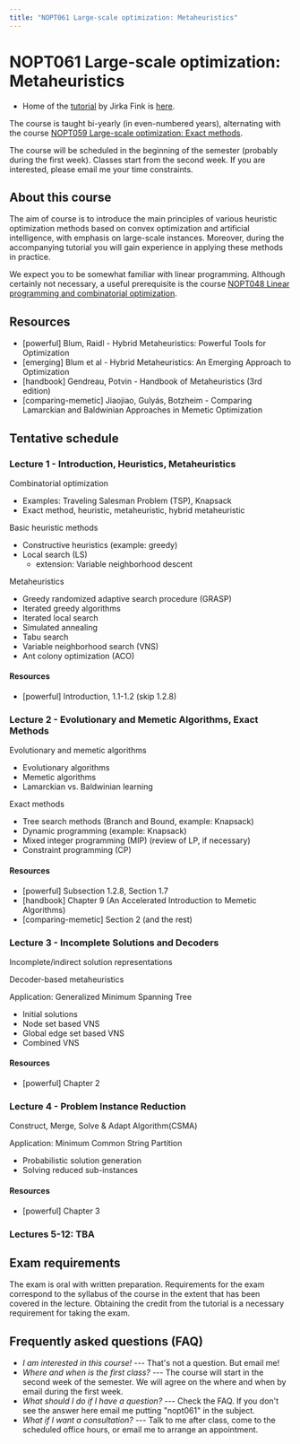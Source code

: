 ```yaml
---
title: "NOPT061 Large-scale optimization: Metaheuristics"
---
```


# NOPT061 Large-scale optimization: Metaheuristics

* Home of the [tutorial](https://ktiml.mff.cuni.cz/~fink/teaching/large_scale_optimization/) by Jirka Fink is [here](https://ktiml.mff.cuni.cz/~fink/teaching/large_scale_optimization/).


The course is taught bi-yearly (in even-numbered years), alternating with the course [NOPT059 Large-scale optimization: Exact methods](https://www.is.cuni.cz/studium/eng/predmety/index.php?do=predmet&kod=NOPT059).

The course will be scheduled in the beginning of the semester (probably during the first week). Classes start from the second week. If you are interested, please email me your time constraints.

## About this course

The aim of course is to introduce the main principles of various heuristic optimization methods based on convex optimization and artificial intelligence, with emphasis on large-scale instances. Moreover, during the accompanying tutorial you will gain experience in applying these methods in practice.

We expect you to be somewhat familiar with linear programming. Although certainly not necessary, a useful prerequisite is the course [NOPT048 Linear programming and combinatorial optimization](https://is.cuni.cz/studium/eng/predmety/index.php?do=predmet&kod=NOPT048).

## Resources

* [powerful] Blum, Raidl - Hybrid Metaheuristics: Powerful Tools for Optimization
* [emerging] Blum et al - Hybrid Metaheuristics: An Emerging Approach to Optimization
* [handbook] Gendreau, Potvin - Handbook of Metaheuristics (3rd edition)
* [comparing-memetic] Jiaojiao, Gulyás, Botzheim - Comparing Lamarckian and Baldwinian Approaches in Memetic Optimization

## Tentative schedule

### Lecture 1 - Introduction, Heuristics, Metaheuristics

Combinatorial optimization 
- Examples: Traveling Salesman Problem (TSP), Knapsack
- Exact method, heuristic, metaheuristic, hybrid metaheuristic

Basic heuristic methods
- Constructive heuristics (example: greedy)
- Local search (LS)
    * extension: Variable neighborhood descent

Metaheuristics
- Greedy randomized adaptive search procedure (GRASP)
- Iterated greedy algorithms
- Iterated local search
- Simulated annealing
- Tabu search
- Variable neighborhood search (VNS)
- Ant colony optimization (ACO)

#### Resources
* [powerful] Introduction, 1.1-1.2 (skip 1.2.8)


### Lecture 2 - Evolutionary and Memetic Algorithms, Exact Methods

Evolutionary and memetic algorithms
- Evolutionary algorithms
- Memetic algorithms
- Lamarckian vs. Baldwinian learning

Exact methods
- Tree search methods (Branch and Bound, example: Knapsack)
- Dynamic programming (example: Knapsack)
- Mixed integer programming (MIP) (review of LP, if necessary)
- Constraint programming (CP)

#### Resources
* [powerful] Subsection 1.2.8, Section 1.7
* [handbook] Chapter 9 (An Accelerated Introduction to Memetic Algorithms)
* [comparing-memetic] Section 2 (and the rest)


### Lecture 3 - Incomplete Solutions and Decoders

Incomplete/indirect solution representations

Decoder-based metaheuristics

Application: Generalized Minimum Spanning Tree
- Initial solutions
- Node set based VNS
- Global edge set based VNS
- Combined VNS

#### Resources
* [powerful] Chapter 2


### Lecture 4 - Problem Instance Reduction

Construct, Merge, Solve & Adapt Algorithm(CSMA)

Application: Minimum Common String Partition
- Probabilistic solution generation
- Solving reduced sub-instances

#### Resources
* [powerful] Chapter 3


### Lectures 5-12: TBA


## Exam requirements

The exam is oral with written preparation. Requirements for the exam correspond to the syllabus of the course in the extent that has been covered in the lecture. Obtaining the credit from the tutorial is a necessary requirement for taking the exam.

## Frequently asked questions (FAQ)

* _I am interested in this course!_ --- That's not a question. But email me!
* _Where and when is the first class?_ --- The course will start in the second week of the semester. We will agree on the where and when by email during the first week.
* _What should I do if I have a question?_ --- Check the FAQ. If you don't see the answer here email me putting "nopt061" in the subject.
* _What if I want a consultation?_ --- Talk to me after class, come to the scheduled office hours, or email me to arrange an appointment.
